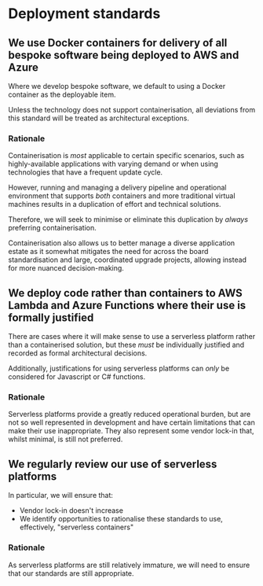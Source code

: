 # Deployment standards

## We use Docker containers for delivery of all bespoke software being deployed to AWS and Azure
Where we develop bespoke software, we default to using a Docker container as the deployable item.

Unless the technology does not support containerisation, all deviations from this standard will be treated as architectural exceptions.

### Rationale
Containerisation is _most_ applicable to certain specific scenarios, such as highly-available applications with varying demand or when using technologies that have a frequent update cycle.

However, running and managing a delivery pipeline and operational environment that supports _both_ containers and more traditional virtual machines results in a duplication of effort and technical solutions.

Therefore, we will seek to minimise or eliminate this duplication by _always_ preferring containerisation.

Containerisation also allows us to better manage a diverse application estate as it somewhat mitigates the need for across the board standardisation and large, coordinated upgrade projects, allowing instead for more nuanced decision-making.

## We deploy code rather than containers to AWS Lambda and Azure Functions where their use is formally justified
There are cases where it will make sense to use a serverless platform rather than a containerised solution, but these _must_ be individually justified and recorded as formal architectural decisions.

Additionally, justifications for using serverless platforms can _only_ be considered for Javascript or C# functions.

### Rationale
Serverless platforms provide a greatly reduced operational burden, but are not so well represented in development and have certain limitations that can make their use inappropriate.
They also represent some vendor lock-in that, whilst minimal, is still not preferred.

## We regularly review our use of serverless platforms
In particular, we will ensure that:
- Vendor lock-in doesn't increase
- We identify opportunities to rationalise these standards to use, effectively, "serverless containers"

### Rationale
As serverless platforms are still relatively immature, we will need to ensure that our standards are still appropriate.
